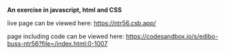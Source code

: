 **An exercise in javascript, html and CSS**

live page can be viewed here: https://ntr56.csb.app/

page including code can be viewed here: https://codesandbox.io/s/edibo-buss-ntr56?file=/index.html:0-1007
